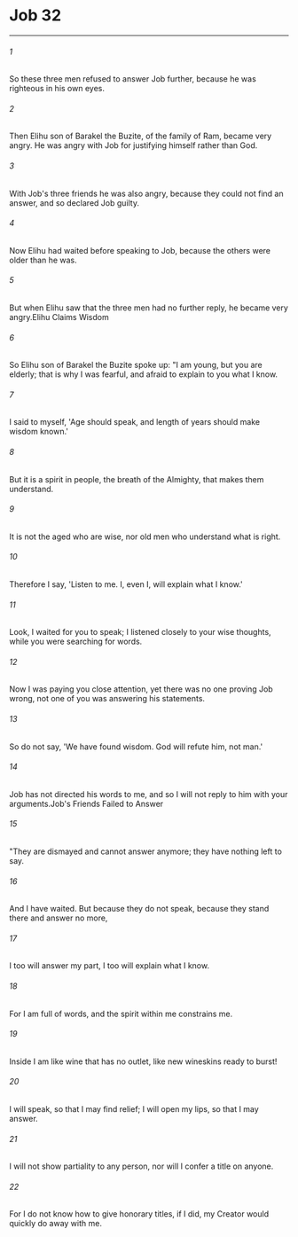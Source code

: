 # Job 32
***



###### 1 
So these three men refused to answer Job further, because he was righteous in his own eyes. 

###### 2 
Then Elihu son of Barakel the Buzite, of the family of Ram, became very angry. He was angry with Job for justifying himself rather than God. 

###### 3 
With Job's three friends he was also angry, because they could not find an answer, and so declared Job guilty. 

###### 4 
Now Elihu had waited before speaking to Job, because the others were older than he was. 

###### 5 
But when Elihu saw that the three men had no further reply, he became very angry.Elihu Claims Wisdom 

###### 6 
So Elihu son of Barakel the Buzite spoke up: "I am young, but you are elderly; that is why I was fearful, and afraid to explain to you what I know. 

###### 7 
I said to myself, 'Age should speak, and length of years should make wisdom known.' 

###### 8 
But it is a spirit in people, the breath of the Almighty, that makes them understand. 

###### 9 
It is not the aged who are wise, nor old men who understand what is right. 

###### 10 
Therefore I say, 'Listen to me. I, even I, will explain what I know.' 

###### 11 
Look, I waited for you to speak; I listened closely to your wise thoughts, while you were searching for words. 

###### 12 
Now I was paying you close attention, yet there was no one proving Job wrong, not one of you was answering his statements. 

###### 13 
So do not say, 'We have found wisdom. God will refute him, not man.' 

###### 14 
Job has not directed his words to me, and so I will not reply to him with your arguments.Job's Friends Failed to Answer 

###### 15 
"They are dismayed and cannot answer anymore; they have nothing left to say. 

###### 16 
And I have waited. But because they do not speak, because they stand there and answer no more, 

###### 17 
I too will answer my part, I too will explain what I know. 

###### 18 
For I am full of words, and the spirit within me constrains me. 

###### 19 
Inside I am like wine that has no outlet, like new wineskins ready to burst! 

###### 20 
I will speak, so that I may find relief; I will open my lips, so that I may answer. 

###### 21 
I will not show partiality to any person, nor will I confer a title on anyone. 

###### 22 
For I do not know how to give honorary titles, if I did, my Creator would quickly do away with me.
